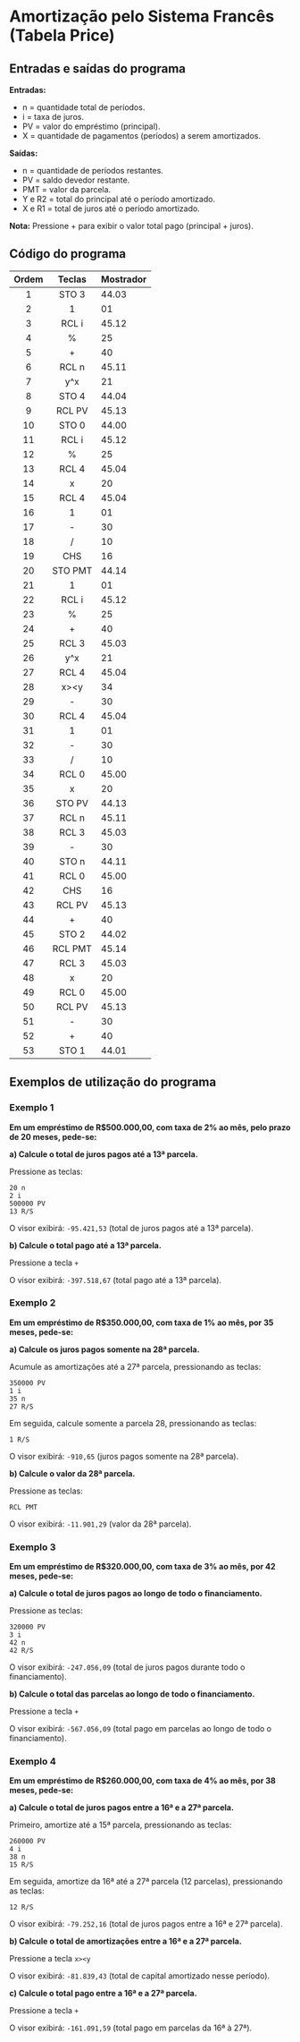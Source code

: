 # Amortização pelo Sistema Francês (Tabela Price)

## Entradas e saídas do programa

**Entradas:**
- n = quantidade total de períodos.
- i = taxa de juros.
- PV = valor do empréstimo (principal).
- X = quantidade de pagamentos (períodos) a serem amortizados.

**Saídas:**
- n = quantidade de períodos restantes.
- PV = saldo devedor restante.
- PMT = valor da parcela.
- Y e R2 = total do principal até o período amortizado.
- X e R1 = total de juros até o período amortizado.

**Nota:** Pressione + para exibir o valor total pago (principal + juros).

## Código do programa

| Ordem | Teclas  | Mostrador |
| :---: | :-----: | --------- |
|   1   |  STO 3  | 44.03     |
|   2   |    1    | 01        |
|   3   |  RCL i  | 45.12     |
|   4   |    %    | 25        |
|   5   |    +    | 40        |
|   6   |  RCL n  | 45.11     |
|   7   |   y^x   | 21        |
|   8   |  STO 4  | 44.04     |
|   9   | RCL PV  | 45.13     |
|  10   |  STO 0  | 44.00     |
|  11   |  RCL i  | 45.12     |
|  12   |    %    | 25        |
|  13   |  RCL 4  | 45.04     |
|  14   |    x    | 20        |
|  15   |  RCL 4  | 45.04     |
|  16   |    1    | 01        |
|  17   |    -    | 30        |
|  18   |    /    | 10        |
|  19   |   CHS   | 16        |
|  20   | STO PMT | 44.14     |
|  21   |    1    | 01        |
|  22   |  RCL i  | 45.12     |
|  23   |    %    | 25        |
|  24   |    +    | 40        |
|  25   |  RCL 3  | 45.03     |
|  26   |   y^x   | 21        |
|  27   |  RCL 4  | 45.04     |
|  28   |  x><y   | 34        |
|  29   |    -    | 30        |
|  30   |  RCL 4  | 45.04     |
|  31   |    1    | 01        |
|  32   |    -    | 30        |
|  33   |    /    | 10        |
|  34   |  RCL 0  | 45.00     |
|  35   |    x    | 20        |
|  36   | STO PV  | 44.13     |
|  37   |  RCL n  | 45.11     |
|  38   |  RCL 3  | 45.03     |
|  39   |    -    | 30        |
|  40   |  STO n  | 44.11     |
|  41   |  RCL 0  | 45.00     |
|  42   |   CHS   | 16        |
|  43   | RCL PV  | 45.13     |
|  44   |    +    | 40        |
|  45   |  STO 2  | 44.02     |
|  46   | RCL PMT | 45.14     |
|  47   |  RCL 3  | 45.03     |
|  48   |    x    | 20        |
|  49   |  RCL 0  | 45.00     |
|  50   | RCL PV  | 45.13     |
|  51   |    -    | 30        |
|  52   |    +    | 40        |
|  53   |  STO 1  | 44.01     |

## Exemplos de utilização do programa

### Exemplo 1

**Em um empréstimo de R$500.000,00, com taxa de 2% ao mês, pelo prazo de 20 meses, pede-se:**

**a) Calcule o total de juros pagos até a 13ª parcela.**

Pressione as teclas:

```
20 n
2 i
500000 PV
13 R/S
```

O visor exibirá: `-95.421,53` (total de juros pagos até a 13ª parcela).

**b) Calcule o total pago até a 13ª parcela.**

Pressione a tecla `+`

O visor exibirá: `-397.518,67` (total pago até a 13ª parcela).

### Exemplo 2

**Em um empréstimo de R$350.000,00, com taxa de 1% ao mês, por 35 meses, pede-se:**

**a) Calcule os juros pagos somente na 28ª parcela.**

Acumule as amortizações até a 27ª parcela, pressionando as teclas:

```
350000 PV
1 i
35 n
27 R/S
```

Em seguida, calcule somente a parcela 28, pressionando as teclas:

```
1 R/S
```

O visor exibirá: `-910,65` (juros pagos somente na 28ª parcela).


**b) Calcule o valor da 28ª parcela.**

Pressione as teclas:

```
RCL PMT
```

O visor exibirá: `-11.901,29` (valor da 28ª parcela).

### Exemplo 3

**Em um empréstimo de R$320.000,00, com taxa de 3% ao mês, por 42 meses, pede-se:**

**a) Calcule o total de juros pagos ao longo de todo o financiamento.**

Pressione as teclas:

```
320000 PV
3 i
42 n
42 R/S
```

O visor exibirá: `-247.056,09` (total de juros pagos durante todo o financiamento).


**b) Calcule o total das parcelas ao longo de todo o financiamento.**

Pressione a tecla `+`

O visor exibirá: `-567.056,09` (total pago em parcelas ao longo de todo o financiamento).

### Exemplo 4

**Em um empréstimo de R$260.000,00, com taxa de 4% ao mês, por 38 meses, pede-se:**

**a) Calcule o total de juros pagos entre a 16ª e a 27ª parcela.**

Primeiro, amortize até a 15ª parcela, pressionando as teclas:

```
260000 PV
4 i
38 n
15 R/S
```

Em seguida, amortize da 16ª até a 27ª parcela (12 parcelas), pressionando as teclas:

```
12 R/S
```

O visor exibirá: `-79.252,16` (total de juros pagos entre a 16ª e 27ª parcela).

**b) Calcule o total de amortizações entre a 16ª e a 27ª parcela.**

Pressione a tecla `x><y`

O visor exibirá: `-81.839,43` (total de capital amortizado nesse período).

**c) Calcule o total pago entre a 16ª e a 27ª parcela.**

Pressione a tecla `+`

O visor exibirá: `-161.091,59` (total pago em parcelas da 16ª à 27ª).
